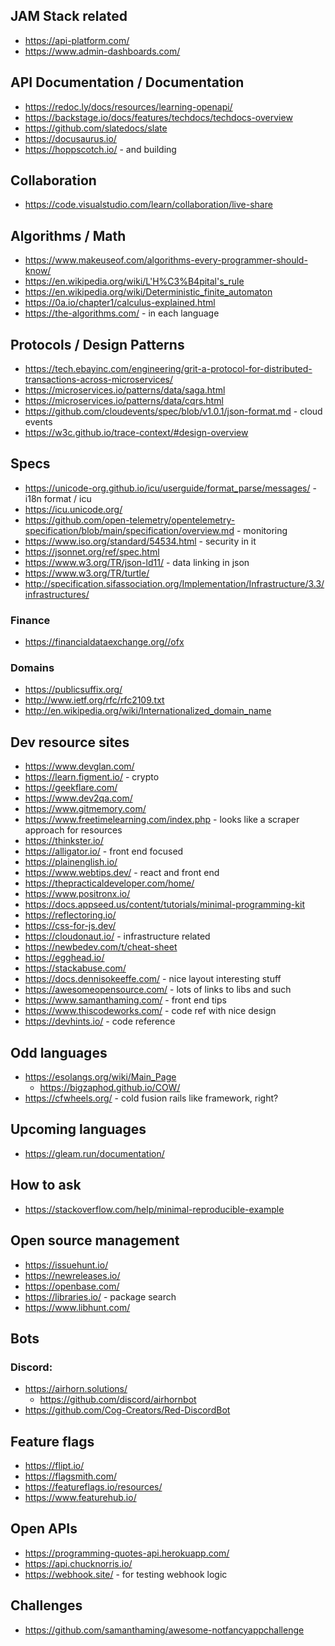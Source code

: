 
## JAM Stack related
* https://api-platform.com/
* https://www.admin-dashboards.com/

## API Documentation / Documentation
* https://redoc.ly/docs/resources/learning-openapi/
* https://backstage.io/docs/features/techdocs/techdocs-overview
* https://github.com/slatedocs/slate
* https://docusaurus.io/
* https://hoppscotch.io/ - and building

## Collaboration
* https://code.visualstudio.com/learn/collaboration/live-share

## Algorithms / Math
* https://www.makeuseof.com/algorithms-every-programmer-should-know/
* https://en.wikipedia.org/wiki/L'H%C3%B4pital's_rule
* https://en.wikipedia.org/wiki/Deterministic_finite_automaton
* https://0a.io/chapter1/calculus-explained.html
* https://the-algorithms.com/ - in each language

## Protocols / Design Patterns
* https://tech.ebayinc.com/engineering/grit-a-protocol-for-distributed-transactions-across-microservices/ 
* https://microservices.io/patterns/data/saga.html
* https://microservices.io/patterns/data/cqrs.html
* https://github.com/cloudevents/spec/blob/v1.0.1/json-format.md - cloud events
* https://w3c.github.io/trace-context/#design-overview

## Specs
* https://unicode-org.github.io/icu/userguide/format_parse/messages/ - i18n format / icu
* https://icu.unicode.org/
* https://github.com/open-telemetry/opentelemetry-specification/blob/main/specification/overview.md - monitoring
* https://www.iso.org/standard/54534.html - security in it
* https://jsonnet.org/ref/spec.html
* https://www.w3.org/TR/json-ld11/ - data linking in json
* https://www.w3.org/TR/turtle/
* http://specification.sifassociation.org/Implementation/Infrastructure/3.3/infrastructures/


### Finance
* https://financialdataexchange.org//ofx


### Domains
* https://publicsuffix.org/
* http://www.ietf.org/rfc/rfc2109.txt
* http://en.wikipedia.org/wiki/Internationalized_domain_name

## Dev resource sites
* https://www.devglan.com/
* https://learn.figment.io/  - crypto 
* https://geekflare.com/
* https://www.dev2qa.com/
* https://www.gitmemory.com/
* https://www.freetimelearning.com/index.php - looks like a scraper approach for resources
* https://thinkster.io/
* https://alligator.io/ - front end focused
* https://plainenglish.io/
* https://www.webtips.dev/ - react and front end
* https://thepracticaldeveloper.com/home/
* https://www.positronx.io/
* https://docs.appseed.us/content/tutorials/minimal-programming-kit
* https://reflectoring.io/
* https://css-for-js.dev/
* https://cloudonaut.io/ - infrastructure related
* https://newbedev.com/t/cheat-sheet
* https://egghead.io/
* https://stackabuse.com/
* https://docs.dennisokeeffe.com/ - nice layout interesting stuff
* https://awesomeopensource.com/ - lots of links to libs and such
* https://www.samanthaming.com/ - front end tips
* https://www.thiscodeworks.com/ - code ref with nice design
* https://devhints.io/ - code reference

## Odd languages
* https://esolangs.org/wiki/Main_Page
    * https://bigzaphod.github.io/COW/
* https://cfwheels.org/ - cold fusion rails like framework, right?

## Upcoming languages
* https://gleam.run/documentation/

## How to ask
* https://stackoverflow.com/help/minimal-reproducible-example

## Open source management
* https://issuehunt.io/
* https://newreleases.io/
* https://openbase.com/
* https://libraries.io/ - package search
* https://www.libhunt.com/

## Bots

### Discord:
* https://airhorn.solutions/
    * https://github.com/discord/airhornbot
* https://github.com/Cog-Creators/Red-DiscordBot

## Feature flags
* https://flipt.io/
* https://flagsmith.com/
* https://featureflags.io/resources/
* https://www.featurehub.io/

## Open APIs 
* https://programming-quotes-api.herokuapp.com/
* https://api.chucknorris.io/
* https://webhook.site/ - for testing webhook logic


## Challenges
* https://github.com/samanthaming/awesome-notfancyappchallenge